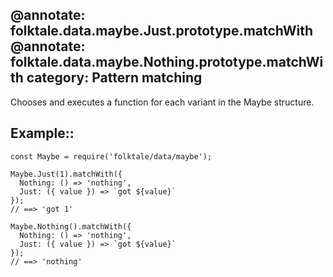 @annotate: folktale.data.maybe.Just.prototype.matchWith
@annotate: folktale.data.maybe.Nothing.prototype.matchWith
category: Pattern matching
---

Chooses and executes a function for each variant in the Maybe structure.


## Example::

    const Maybe = require('folktale/data/maybe');

    Maybe.Just(1).matchWith({
      Nothing: () => 'nothing',
      Just: ({ value }) => `got ${value}`
    });
    // ==> 'got 1'

    Maybe.Nothing().matchWith({
      Nothing: () => 'nothing',
      Just: ({ value }) => `got ${value}`
    });
    // ==> 'nothing'